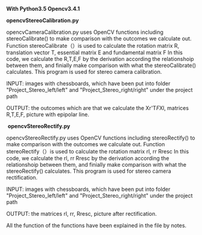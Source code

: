 **With Python3.5 Opencv3.4.1**

**opencvStereoCalibration.py**

  opencvCameraCalibration.py uses OpenCV functions including stereoCalibrate() to make comparison with the outcomes we calculate out. Function stereoCalibrate（）is used to calculate the rotation matrix R, translation vector T, essential matrix E and fundamental matrix F
  In this code, we calculate the R,T,E,F by the derivation according the relationshoip between them, and finially make comparison with what the stereoCalibrate() calculates.
  This program is used for stereo camera calibration.
  
  INPUT: images with chessboards, which have been put into folder "Project_Stereo_left/left" and  "Project_Stereo_right/right" under the project path
  
  OUTPUT: the outcomes which are that we calculate the Xr'T*F*Xl, matrices R,T,E,F, picture with epipolar line.
  
  
  
  **opencvStereoRectify.py**

  opencvStereoRectify.py uses OpenCV functions including stereoRectify() to make comparison with the outcomes we calculate out. Function stereoRectify（）is used to calculate the rotation matrix rl, rr Rresc
  In this code, we calculate the rl, rr Rresc by the derivation according the relationshoip between them, and finially make comparison with what the stereoRectify() calculates.
  This program is used for stereo camera rectification.
  
  INPUT: images with chessboards, which have been put into folder "Project_Stereo_left/left" and  "Project_Stereo_right/right" under the project path
  
  OUTPUT: the matrices rl, rr, Rresc, picture after rectification.
  
  All the function of the functions have been explained in the file by notes. 


